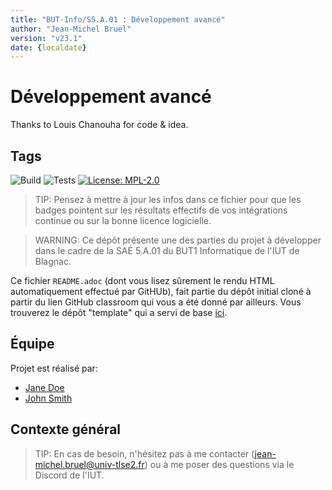 ```yaml
---
title: "BUT-Info/S5.A.01 : Développement avancé"
author: "Jean-Michel Bruel"
version: "v23.1"
date: {localdate}
---
```


# Développement avancé

Thanks to Louis Chanouha for code & idea.

## Tags
![Build](https://github.com/IUT-Blagnac/S5.A.01-template.git/actions/workflows/build.yml/badge.svg) 
![Tests](https://github.com/IUT-Blagnac/S5.A.01-template.git/actions/workflows/tests.yml/badge.svg) 
[![License: MPL-2.0](https://img.shields.io/badge/License-MPL%202.0-brightgreen.svg)](https://opensource.org/licenses/MPL-2.0)

> TIP: Pensez à mettre à jour les infos dans ce fichier pour que les badges pointent sur les résultats effectifs de vos intégrations continue ou sur la bonne licence logicielle.

> WARNING: Ce dépôt présente une des parties du projet à développer dans le cadre de la SAÉ 5.A.01 du BUT1 Informatique de l'IUT de Blagnac.

Ce fichier `README.adoc` (dont vous lisez sûrement le rendu HTML automatiquement effectué par GitHUb), fait partie du dépôt initial cloné à partir du lien GitHub classroom qui vous a été donné par ailleurs. Vous trouverez le dépôt "template" qui a servi de base [ici](https://github.com/IUT-Blagnac/S5.A.01-template.git). 

## Équipe

Projet est réalisé par:

- [Jane Doe](https://github.com/janeDoe)
- [John Smith](https://github.com/johnSmith)

## Contexte général

> TIP: En cas de besoin, n'hésitez pas à me contacter (jean-michel.bruel@univ-tlse2.fr) ou à me poser des questions via le Discord de l'IUT.